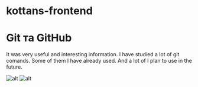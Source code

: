 # kottans-frontend

<h1>Git та GitHub</h1>

It was very useful and interesting information. I have studied a lot of git comands. Some of them I have already used. And a lot of I plan to use in the future.

![alt](https://ibb.co/DQFrppK)
![alt](https://ibb.co/1Q05mr4)
